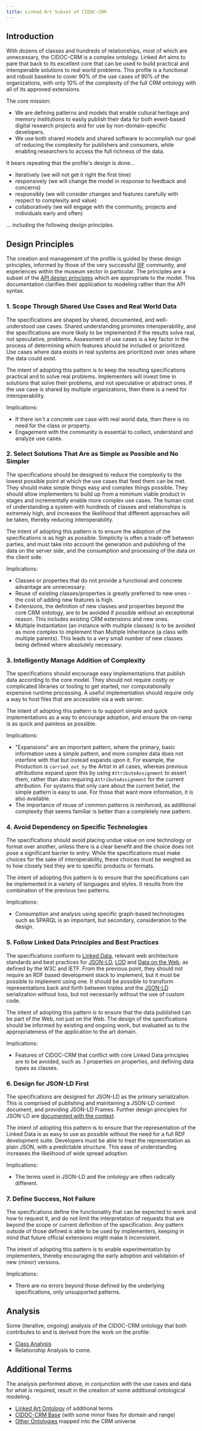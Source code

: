 ```yaml
---
title: Linked Art Subset of CIDOC-CRM 
---
```


## Introduction

With dozens of classes and hundreds of relationships, most of which are unnecessary, the CIDOC-CRM is a complex ontology. Linked Art aims to pare that back to its excellent core that can be used to build practical and interoperable solutions to real world problems.  This profile is a functional and robust baseline to cover 90% of the use cases of 90% of the organizations, with only 10% of the complexity of the full CRM ontology with all of its approved extensions.

The core mission:

  * We are defining patterns and models that enable cultural heritage and memory institutions to easily publish their data for both event-based digital research projects and for use by non-domain-specific developers.
  * We use both shared models and shared software to accomplish our goal of reducing the complexity for publishers and consumers, while enabling researchers to access the full richness of the data.

It bears repeating that the profile's design is done...

  * iteratively (we will not get it right the first time)
  * responsively (we will change the model in response to feedback and concerns)
  * responsibly (we will consider changes and features carefully with respect to complexity and value)
  * collaboratively (we will engage with the community, projects and individuals early and often)

... including the following design principles.

## Design Principles

The creation and management of the profile is guided by these design principles, informed by those of the very successful [IIIF](http://iiif.io/api/annex/notes/design_patterns/) community, and experiences within the museum sector in particular. The principles are a subset of the [API design principles](/api/1.0/principles/) which are appropriate to the model. This documentation clarifies their application to modeling rather than the API syntax.

### 1. Scope Through Shared Use Cases and Real World Data

The specifications are shaped by shared, documented, and well-understood use cases. Shared understanding promotes interoperability, and the specifications are more likely to be implemented if the results solve real, not speculative, problems. Assessment of use cases is a key factor in the process of determining which features should be included or prioritized. Use cases where data exists in real systems are prioritized over ones where the data could exist.

The intent of adopting this pattern is to keep the resulting specifications practical and to solve real problems.  Implementers will invest time in solutions that solve their problems, and not speculative or abstract ones.  If the use case is shared by multiple organizations, then there is a need for interoperability. 

Implications:

  * If there isn't a concrete use case with real world data, then there is no need for the class or property. 
  * Engagement with the community is essential to collect, understand and analyze use cases.


### 2. Select Solutions That Are as Simple as Possible and No Simpler

The specifications should be designed to reduce the complexity to the lowest possible point at which the use cases that feed them can be met.  They should make simple things easy and complex things possible.  They should allow implementers to build up from a minimum viable product in stages and incrementally enable more complex use cases. The human cost of understanding a system with hundreds of classes and relationships is extremely high, and increases the likelihood that different approaches will be taken, thereby reducing interoperability.

The intent of adopting this pattern is to ensure the adoption of the specifications is as high as possible. Simplicity is often a trade-off between parties, and must take into account the generation and publishing of the data on the server side, and the consumption and processing of the data on the client side.

Implications:

  * Classes or properties that do not provide a functional and concrete advantage are unnecessary.
  * Reuse of existing classes/properties is greatly preferred to new ones - the cost of adding new features is high.
  * Extensions, the definition of new classes and properties beyond the core CRM ontology, are to be avoided if possible without an exceptional reason. This includes existing CRM extensions and new ones.
  * Multiple Instantiation (an instance with multiple classes) is to be avoided as more complex to implement than Multiple Inheritance (a class with multiple parents). This leads to a very small number of new classes being defined where absolutely necessary.

### 3.  Intelligently Manage Addition of Complexity

The specifications should encourage easy implementations that publish data according to the core model. They should not require costly or complicated libraries or tooling to get started, nor computationally expensive runtime processing. A useful implementation should require only a way to host files that are accessible via a web server.

The intent of adopting this pattern is to support simple and quick implementations as a way to encourage adoption, and ensure the on-ramp is as quick and painless as possible.

Implications:

  * "Expansions" are an important pattern, where the primary, basic information uses a simple pattern, and more complex data does not interfere with that but instead expands upon it. For example, the Production is `carried_out_by` the Artist in all cases, whereas previous attributions expand upon this by using `AttributeAssignment` to assert them, rather than also requiring `AttributeAssignment` for the current attribution. For systems that only care about the current belief, the simple pattern is easy to use. For those that want more information, it is also available.
  * The importance of reuse of common patterns is reinforced, as additional complexity that seems familiar is better than a completely new pattern.


### 4. Avoid Dependency on Specific Technologies

The specifications should avoid placing undue value on one technology or format over another, unless there is a clear benefit and the choice does not pose a significant barrier to entry.  While the specifications must make choices for the sake of interoperability, these choices must be weighed as to how closely tied they are to specific products or formats. 

The intent of adopting this pattern is to ensure that the specifications can be implemented in a variety of languages and styles.  It results from the combination of the previous two patterns.

Implications:

  * Consumption and analysis using specific graph-based technologies such as SPARQL is an important, but secondary, consideration to the design.  

### 5. Follow Linked Data Principles and Best Practices

The specifications conform to [Linked Data](https://en.wikipedia.org/wiki/Linked_data), relevant web architecture standards and best practices for [JSON-LD](http://json-ld.org/spec/latest/json-ld-api-best-practices/), [LOD](https://www.w3.org/TR/ld-bp/) and [Data on the Web](https://www.w3.org/TR/dwbp/), as defined by the W3C and IETF. From the previous point, they should not require an RDF based development stack to implement, but it must be possible to implement using one.  It should be possible to transform representations back and forth between triples and the [JSON-LD](/api/1.0/jsonld/) serialization without loss, but not necessarily without the use of custom code.

The intent of adopting this pattern is to ensure that the data published can be part of the Web, not just on the Web. The design of the specifications should be informed by existing and ongoing work, but evaluated as to the appropriateness of the application to the art domain.

Implications:

  * Features of CIDOC-CRM that conflict with core Linked Data principles are to be avoided, such as .1 properties on properties, and defining data types as classes.


### 6. Design for JSON-LD First

The specifications are designed for JSON-LD as the primary serialization. This is comprised of publishing and maintaining a JSON-LD context document, and providing JSON-LD Frames. Further design principles for JSON-LD are [documented with the context](/api/1.0/jsonld/#context-design).

The intent of adopting this pattern is to ensure that the representation of the Linked Data is as easy to use as possible without the need for a full RDF development suite.  Developers must be able to treat the representation as plain JSON, with a predictable structure.  This ease of understanding increases the likelihood of wide spread adoption.

Implications:

  * The terms used in JSON-LD and the ontology are often radically different. 

### 7. Define Success, Not Failure

The specifications define the functionality that can be expected to work and how to request it, and do not limit the interpretation of requests that are beyond the scope or current definition of the specification.  Any pattern outside of those defined is able to be used by implementers, keeping in mind that future official extensions might make it inconsistent.  

The intent of adopting this pattern is to enable experimentation by implementers, thereby encouraging the early adoption and validation of new (minor) versions.

Implications:

  * There are no errors beyond those defined by the underlying specifications, only unsupported patterns. 


## Analysis

Some (iterative, ongoing) analysis of the CIDOC-CRM ontology that both contributes to and is derived from the work on the profile:

* [Class Analysis](class_analysis)
* Relationship Analysis to come.


## Additional Terms

The analysis performed above, in conjunction with the use cases and data for what is required, result in the creation of some additional ontological modeling.

* [Linked Art Ontology](/ns/terms/) of additional terms
* [CIDOC-CRM Base](ontologies/cidoc.rdf) (with some minor fixes for domain and range)
* [Other Ontologies](ontologies/linkedart_crm_enhancements.rdf) mapped into the CRM universe
